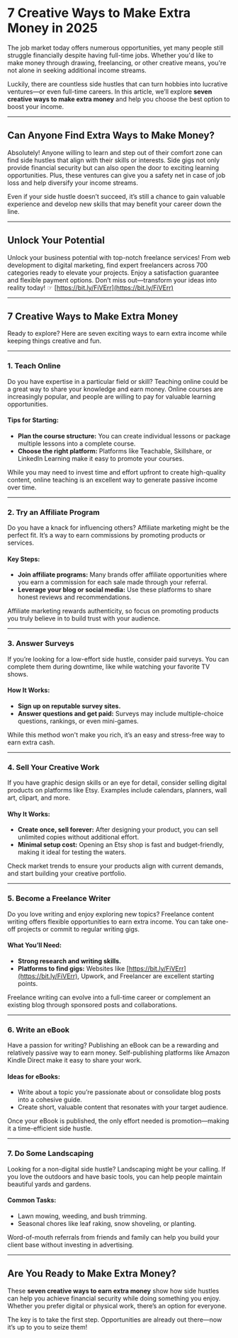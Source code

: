 # 7 Creative Ways to Make Extra Money in 2025

The job market today offers numerous opportunities, yet many people still struggle financially despite having full-time jobs. Whether you'd like to make money through drawing, freelancing, or other creative means, you're not alone in seeking additional income streams.

Luckily, there are countless side hustles that can turn hobbies into lucrative ventures—or even full-time careers. In this article, we’ll explore **seven creative ways to make extra money** and help you choose the best option to boost your income.

---

## Can Anyone Find Extra Ways to Make Money?

Absolutely! Anyone willing to learn and step out of their comfort zone can find side hustles that align with their skills or interests. Side gigs not only provide financial security but can also open the door to exciting learning opportunities. Plus, these ventures can give you a safety net in case of job loss and help diversify your income streams.

Even if your side hustle doesn’t succeed, it’s still a chance to gain valuable experience and develop new skills that may benefit your career down the line.

---

## Unlock Your Potential
Unlock your business potential with top-notch freelance services! From web development to digital marketing, find expert freelancers across 700 categories ready to elevate your projects. Enjoy a satisfaction guarantee and flexible payment options. Don’t miss out—transform your ideas into reality today! ☞ [https://bit.ly/FiVErr](https://bit.ly/FiVErr)

---

## 7 Creative Ways to Make Extra Money

Ready to explore? Here are seven exciting ways to earn extra income while keeping things creative and fun.

---

### 1. Teach Online

Do you have expertise in a particular field or skill? Teaching online could be a great way to share your knowledge and earn money. Online courses are increasingly popular, and people are willing to pay for valuable learning opportunities.

#### Tips for Starting:
- **Plan the course structure:** You can create individual lessons or package multiple lessons into a complete course.
- **Choose the right platform:** Platforms like Teachable, Skillshare, or LinkedIn Learning make it easy to promote your courses.

While you may need to invest time and effort upfront to create high-quality content, online teaching is an excellent way to generate passive income over time.

---

### 2. Try an Affiliate Program

Do you have a knack for influencing others? Affiliate marketing might be the perfect fit. It’s a way to earn commissions by promoting products or services.

#### Key Steps:
- **Join affiliate programs:** Many brands offer affiliate opportunities where you earn a commission for each sale made through your referral.
- **Leverage your blog or social media:** Use these platforms to share honest reviews and recommendations.

Affiliate marketing rewards authenticity, so focus on promoting products you truly believe in to build trust with your audience.

---

### 3. Answer Surveys

If you’re looking for a low-effort side hustle, consider paid surveys. You can complete them during downtime, like while watching your favorite TV shows.

#### How It Works:
- **Sign up on reputable survey sites.**
- **Answer questions and get paid:** Surveys may include multiple-choice questions, rankings, or even mini-games.

While this method won't make you rich, it’s an easy and stress-free way to earn extra cash.

---

### 4. Sell Your Creative Work

If you have graphic design skills or an eye for detail, consider selling digital products on platforms like Etsy. Examples include calendars, planners, wall art, clipart, and more.

#### Why It Works:
- **Create once, sell forever:** After designing your product, you can sell unlimited copies without additional effort.
- **Minimal setup cost:** Opening an Etsy shop is fast and budget-friendly, making it ideal for testing the waters.

Check market trends to ensure your products align with current demands, and start building your creative portfolio.

---

### 5. Become a Freelance Writer

Do you love writing and enjoy exploring new topics? Freelance content writing offers flexible opportunities to earn extra income. You can take one-off projects or commit to regular writing gigs.

#### What You’ll Need:
- **Strong research and writing skills.**
- **Platforms to find gigs:** Websites like [https://bit.ly/FiVErr](https://bit.ly/FiVErr), Upwork, and Freelancer are excellent starting points.

Freelance writing can evolve into a full-time career or complement an existing blog through sponsored posts and collaborations.

---

### 6. Write an eBook

Have a passion for writing? Publishing an eBook can be a rewarding and relatively passive way to earn money. Self-publishing platforms like Amazon Kindle Direct make it easy to share your work.

#### Ideas for eBooks:
- Write about a topic you’re passionate about or consolidate blog posts into a cohesive guide.
- Create short, valuable content that resonates with your target audience.

Once your eBook is published, the only effort needed is promotion—making it a time-efficient side hustle.

---

### 7. Do Some Landscaping

Looking for a non-digital side hustle? Landscaping might be your calling. If you love the outdoors and have basic tools, you can help people maintain beautiful yards and gardens.

#### Common Tasks:
- Lawn mowing, weeding, and bush trimming.
- Seasonal chores like leaf raking, snow shoveling, or planting.

Word-of-mouth referrals from friends and family can help you build your client base without investing in advertising.

---

## Are You Ready to Make Extra Money?

These **seven creative ways to earn extra money** show how side hustles can help you achieve financial security while doing something you enjoy. Whether you prefer digital or physical work, there’s an option for everyone.

The key is to take the first step. Opportunities are already out there—now it’s up to you to seize them!
